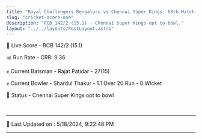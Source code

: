 ```yaml
---
title: "Royal Challengers Bengaluru vs Chennai Super Kings, 68th Match - Live Cricket Score"
slug: "cricket-score-one"
description: "RCB 142/2 (15.1) - Chennai Super Kings opt to bowl."
layout: "../../layouts/PostLayout.astro"
---
```


🔴 Live Score - RCB 142/2 (15.1)  

📊 Run Rate - CRR: 9.36  

✊ Current Batsman - Rajat Patidar - 27(15)  

✊ Current Bowler - Shardul Thakur - 1.1 Over 20 Run - 0 Wicket  

📑 Status - Chennai Super Kings opt to bowl

<br />

***

📝 Last Updated on : 5/18/2024, 9:22:48 PM

***

